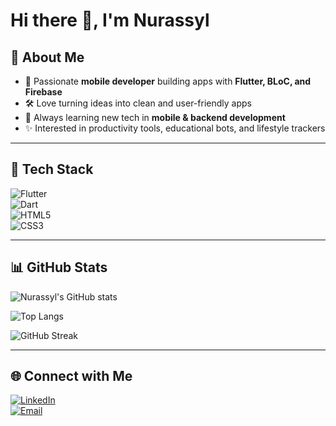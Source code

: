 # Hi there 👋, I'm Nurassyl  

## 🚀 About Me  
- 📱 Passionate **mobile developer** building apps with **Flutter, BLoC, and Firebase**  
- 🛠️ Love turning ideas into clean and user-friendly apps  
- 🌱 Always learning new tech in **mobile & backend development**  
- ✨ Interested in productivity tools, educational bots, and lifestyle trackers  

---

## 🧰 Tech Stack  
 
![Flutter](https://img.shields.io/badge/Flutter-02569B?style=for-the-badge&logo=flutter&logoColor=white)  
![Dart](https://img.shields.io/badge/Dart-0175C2?style=for-the-badge&logo=dart&logoColor=white)  
![HTML5](https://img.shields.io/badge/HTML5-E34F26?style=for-the-badge&logo=html5&logoColor=white)  
![CSS3](https://img.shields.io/badge/CSS3-1572B6?style=for-the-badge&logo=css3&logoColor=white)  

---

## 📊 GitHub Stats  

![Nurassyl's GitHub stats](https://github-readme-stats.vercel.app/api?username=nurassyl-coder&show_icons=true&theme=radical)  

![Top Langs](https://github-readme-stats.vercel.app/api/top-langs/?username=nurassyl-coder&layout=compact&theme=radical)  

![GitHub Streak](https://github-readme-streak-stats.herokuapp.com?user=nurassyl-coder&theme=radical)  

---

## 🌐 Connect with Me  

[![LinkedIn](https://img.shields.io/badge/LinkedIn-0A66C2?style=for-the-badge&logo=linkedin&logoColor=white)](https://www.linkedin.com/in/%D0%BD%D2%B1%D1%80%D0%B0%D1%81%D1%8B%D0%BB-%D0%BC%D2%B1%D1%85%D0%B0%D0%BC%D0%B1%D0%B5%D1%82%D0%B0%D0%BB%D1%8B%D2%B1%D0%BB%D1%8B-455236383)  
[![Email](https://img.shields.io/badge/Email-D14836?style=for-the-badge&logo=gmail&logoColor=white)](mukhambetalynurassyl@gmail.com)  
